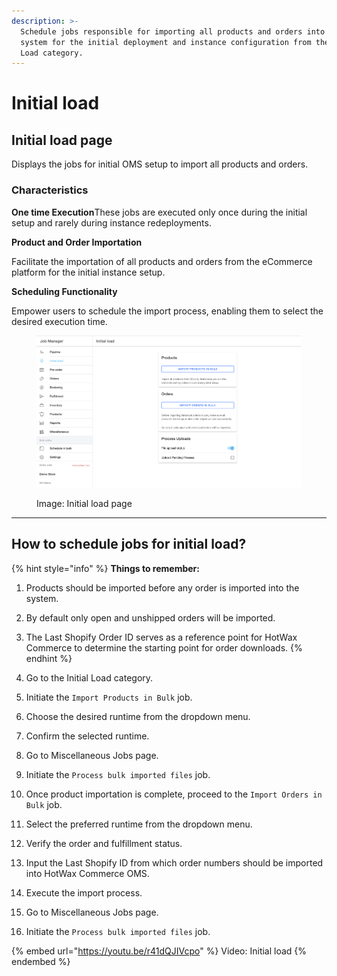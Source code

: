 ```yaml
---
description: >-
  Schedule jobs responsible for importing all products and orders into the
  system for the initial deployment and instance configuration from the Initial
  Load category.
---
```


# Initial load

## Initial load page

Displays the jobs for initial OMS setup to import all products and orders.​



### **Characteristics**



**One time Execution**These jobs are executed only once during the initial setup and rarely during instance redeployments.



**Product and Order Importation**

Facilitate the importation of all products and orders from the eCommerce platform for the initial instance setup.



**Scheduling Functionality**

Empower users to schedule the import process, enabling them to select the desired execution time.



<figure><img src="../.gitbook/assets/Screenshot 2023-11-07 at 4.30.14 PM.png" alt=""><figcaption><p>Image: Initial load page</p></figcaption></figure>

***

## How to schedule jobs for initial load?

{% hint style="info" %}
**Things to remember:**

1. Products should be imported before any order is imported into the system.
2. By default only open and unshipped orders will be imported.
3. The Last Shopify Order ID serves as a reference point for HotWax Commerce to determine the starting point for order downloads.
{% endhint %}

1. Go to the Initial Load category.
2. Initiate the `Import Products in Bulk` job.
3. Choose the desired runtime from the dropdown menu.
4. Confirm the selected runtime.
5. Go to Miscellaneous Jobs page.
6. Initiate the `Process bulk imported files` job.
7. Once product importation is complete, proceed to the `Import Orders in Bulk` job.
8. Select the preferred runtime from the dropdown menu.
9. Verify the order and fulfillment status.
10. Input the Last Shopify ID from which order numbers should be imported into HotWax Commerce OMS.
11. Execute the import process.
12. Go to Miscellaneous Jobs page.
13. Initiate the `Process bulk imported files` job.



{% embed url="https://youtu.be/r41dQJIVcpo" %}
Video: Initial load
{% endembed %}
